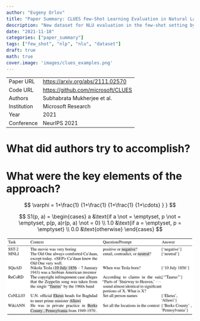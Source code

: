 ```yaml
---
author: "Evgeny Orlov"
title: "Paper Summary: CLUES Few-Shot Learning Evaluation in Natural Language Understanding"
description: "New dataset for NLU evaluation in the few-shot setting by Microsoft Research"
date: "2021-11-18"
categories: ["paper_summary"]
tags: ["few_shot", "nlp", "nlu", "dataset"]
draft: true
math: true
cover.image: 'images/clues_examples.png'
---
```


|             |                                    |
| :---------- | :--------------------------------- |
| Paper URL   | https://arxiv.org/abs/2111.02570   |
| Code URL    | https://github.com/microsoft/CLUES |
| Authors     | Subhabrata Mukherjee et al.        |
| Institution | Microsoft Research                 |
| Year        | 2021                               |
| Conference  | NeurIPS 2021                       |


# What did authors try to accomplish?

# What were the key elements of the approach?

$$
 \varphi = 1+\frac{1} {1+\frac{1} {1+\frac{1} {1+\cdots} } }
$$

$$
S1(p, a) = \begin{cases}
   a &\text{if a \not = \emptyset, p \not = \emptyset, p(p, a)r(p, a) \not = 0} \\
   1.0 &\text{if a = \emptyset, p = \emptyset} \\
   0.0 &\text{otherwise}
\end{cases}
$$


![Examples](images/clues_examples.png)